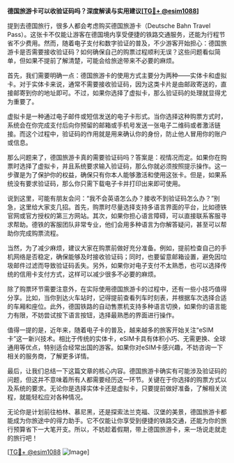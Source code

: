 **德国旅游卡可以收验证码吗？深度解读与实用建议[[TG💪+ @esim1088](https://t.me/s/esim1088)]**

提到去德国旅行，很多人都会考虑购买德国旅游卡（Deutsche Bahn Travel Pass）。这张卡不仅能让游客在德国境内享受便捷的铁路交通服务，还能为行程节省不少费用。然而，随着电子支付和数字验证的普及，不少游客开始担心：德国旅游卡是否需要接收验证码？如何确保自己的购票过程顺利无误？这些问题看似简单，但如果不提前了解清楚，可能会给旅途带来不必要的麻烦。

首先，我们需要明确一点：德国旅游卡的使用方式主要分为两种——实体卡和虚拟卡。对于实体卡来说，通常不需要接收验证码，因为这类卡片是由邮政寄送的，直接邮寄到你的地址即可。不过，如果你选择了虚拟卡，那么验证码的处理就显得尤为重要了。

虚拟卡是一种通过电子邮件或短信发送的电子卡形式。当你选择这种购票方式时，系统会在你完成支付后向你预留的邮箱或手机号发送一张电子二维码或者激活链接。而这个过程中，验证码的作用就是用来确认你的身份，防止他人冒用你的账户或信息。

那么问题来了，德国旅游卡真的需要验证码吗？答案是：视情况而定。如果你在购票时选择了虚拟卡，并且系统要求输入验证码，那么你就必须按照提示操作。这一步骤是为了保护你的权益，确保只有你本人能够激活和使用这张卡。但是，如果系统没有要求验证码，那么你只需下载电子卡并打印出来即可使用。

说到这里，可能有朋友会问：“我不会英语怎么办？接收不到验证码怎么办？”别急，这里给大家支几招。首先，购票时尽量选择支持多语言界面的平台，比如德铁官网或官方授权的第三方网站。其次，如果你担心语言障碍，可以直接联系客服寻求帮助。德铁的客服团队非常专业，他们会用多种语言为你解答疑问，甚至可以帮助你完成购票流程。

当然，为了减少麻烦，建议大家在购票前做好充分准备。例如，提前检查自己的手机网络是否稳定，确保能够及时接收验证码；同时，也要留意邮箱设置，避免因垃圾邮件过滤而导致验证码丢失。另外，如果你对电子支付不太熟悉，也可以选择传统的信用卡支付方式，这样可以减少很多不必要的麻烦。

除了购票环节需要注意外，在实际使用德国旅游卡的过程中，还有一些小技巧值得分享。比如，当你到达火车站时，记得提前查看列车时刻表，并根据车次选择合适的车厢和座位。此外，德国铁路的自动售票机支持多种语言切换，如果你的语言能力有限，不妨尝试按下语言按钮，选择最熟悉的界面进行操作。

值得一提的是，近年来，随着电子卡的普及，越来越多的旅客开始关注“eSIM卡”这一新兴技术。相比于传统的实体卡，eSIM卡具有体积小巧、无需更换、全球通用等优点，特别适合经常出国的游客。如果你对eSIM卡感兴趣，不妨咨询一下相关的服务商，了解更多详情。

最后，让我们总结一下这篇文章的核心内容。德国旅游卡确实有可能涉及验证码的问题，但这并不意味着所有人都需要经历这一环节。关键在于你选择的购票方式以及系统的要求。无论你是选择实体卡还是虚拟卡，只要提前做好准备，了解相关流程，就能轻松应对各种情况。

无论你是计划前往柏林、慕尼黑，还是探索法兰克福、汉堡的美景，德国旅游卡都能成为你旅途中的得力助手。它不仅能让你享受到便捷的铁路交通，还能为你的旅行预算省下一大笔开支。所以，不妨趁着假期，带上德国旅游卡，来一场说走就走的旅行吧！

[[TG💪+ @esim1088](https://t.me/s/esim1088) ![Image](https://i.postimg.cc/4NQfJmqS/Snipaste-2025-05-13-00-14-12.png)]